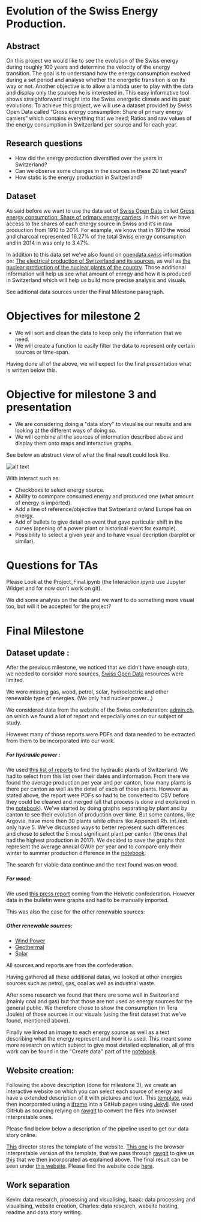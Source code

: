 # Evolution of the Swiss Energy Production. 
## Abstract
On this project we would like to see the evolution of the Swiss energy during roughly 100 years and determine the velocity of the energy transition. The goal is to understand how the energy consumption evolved during a set period and analyse whether the energetic transition is on its way or not. Another objective is to allow a lambda user to play with the data and display only the sources he is interested in. This easy informative tool shows straightforward insight into the Swiss energetic climate and its past evolutions. To achieve this project, we will use a dataset provided by Swiss Open Data called “Gross energy consumption: Share of primary energy carriers“ which contains everything that we need; Ratios and raw values of the energy consumption in Switzerland per source and for each year. 

## Research questions
- How did the energy production diversified over the years in Switzerland?
- Can we observe some changes in the sources in these 20 last years?
- How static is the energy production in Switzerland?

## Dataset
As said before we want to use the data set of [Swiss Open Data](https://opendata.swiss/fr/) called [Gross energy consumption: Share of primary energy carriers](https://opendata.swiss/en/dataset/bruttoenergieverbrauch-anteil-der-primarenergietrager).
In this set we have access to the shares of each energy source in Swiss and it’s in raw production from 1910 to 2014. For example, we know that in 1910 the wood and charcoal represented 16.27% of the total Swiss energy consumption and in 2014 in was only to 3.47%.

In addition to this data set we've also found on [opendata.swiss](https://opendata.swiss/fr/) information on: [The electrical production of Switzerland and its sources](https://opendata.swiss/fr/dataset/elektrizitatserzeugung-in-gwh), as well as [the nuclear production of the nuclear plants of the country](https://opendata.swiss/fr/dataset/kernkraftwerke-der-schweiz-elektrizitatserzeugung-und-arbeitsnutzung). Those additional information will help us see what amount of enregy and how it is produced in Switzerland which will help us build more precise analysis and visuals. 

See aditional data sources under the Final Milestone paragraph.

# Objectives for milestone 2
- We will sort and clean the data to keep only the information that we need. 
- We will create a function to easily filter the data to represent only certain sources or time-span.

Having done all of the above, we will expect for the final presentation what is written below this.


# Objective for milestone 3 and presentation
- We are considering doing a "data story" to visualise our results and are looking at the different ways of doing so. 
- We will combine all the sources of information described above and display them onto maps and interactive graphs. 

See below an abstract view of what the final result could look like. 

![alt text](https://github.com/IsaacLeimgruber/ADA_labs_repo/blob/master/Project/graphimage.jpg?raw=true)

With interact such as: 
- Checkboxs to select energy source.
- Ability to commpare consumed energy and produced one (what amount of energy is imported).
- Add a line of reference/objective that Swtzerland or/and Europe has on energy. 
- Add of bullets to give detail on event that gave particular shift in the curves (opening of a power plant or historical event for example).
- Possibility to select a given year and to have visual decription (barplot or similar). 

# Questions for TAs
Please Look at the Project_Final.ipynb (the Interaction.ipynb use Jupyter Widget and for now don't work on git).

We did some analysis on the data and we want to do something more visual too, but will it be accepted for the project?

# Final Milestone 

## Dataset update : 

After the previous milestone, we noticed that we didn't have enough data, we needed to consider more sources, [Swiss Open Data](https://opendata.swiss/fr/) resources were limited. 

We were missing gas, wood, petrol, solar, hydroelectric and other renewable type of energies. (We only had nuclear power...)

We considered data from the website of the Swiss confederation:  [admin.ch](http://www.bfe.admin.ch/index.html?lang=fr), on which we found a lot of report and especially ones on our subject of study. 

However many of those reports were PDFs and data needed to be extracted from them to be incorporated into our work. 

##### For hydraulic power : 

We used [this list of reports](http://www.bfe.admin.ch/themen/00490/00491/index.html?dossier_id=01049&lang=fr) to find the hydraulic plants of Switzerland. We had to select from this list over their dates and information. From there we found the average production per year and per canton, how many plants is there per canton as well as the detail of each of those plants. However as stated above, the report were PDFs so had to be converted to CSV before they could be cleaned and merged (all that process is done and explained in the [notebook](https://github.com/IsaacLeimgruber/ADA_labs_repo/blob/master/Project/Project_Final.ipynb)).  We've started by doing graphs separating by plant and by canton to see their evolution of production over time. But some cantons, like Argovie, have more then 30 plants while others like Appenzell Rh. int./ext. only have 5. We've discussed ways to better represent such differences and chose to select the 5 most significant plant per canton (the ones that had the highest production in 2017). We decided to save the graphs that represent the average annual GW/h per year and to compare only their winter to summer production difference in the [notebook](https://github.com/IsaacLeimgruber/ADA_labs_repo/blob/master/Project/Project_Final.ipynb).

The search for viable data continue and the next found was on wood. 

##### For wood: 

We used [this press report](https://github.com/IsaacLeimgruber/ADA_labs_repo/blob/master/Project/Project_Final.ipynb) coming from the Helvetic confederation. However data in the bulletin were graphs and had to be manually imported.

This was also the case for the other renewable sources: 

##### Other renewable sources: 

- [Wind Power](http://www.suisse-eole.ch/fr/energie-eolienne/statistiques/ )
- [Geothermal](https://github.com/IsaacLeimgruber/ADA_labs_repo/blob/master/Project/Data/pdf/Geothermiestatistik_Schweiz_Ausgabe_2016_RWGEO.2017.07.20.pdf)
- [Solar](https://github.com/IsaacLeimgruber/ADA_labs_repo/blob/master/Project/Data/pdf/SunRecensement_2016_def.pdf)

All sources and reports are from the confederation. 

Having gathered all these additional datas, we looked at other energies sources such as petrol, gas, coal as well as industrial waste. 

After some research we found that there are some well in Switzerland (mainly coal and gas) but that those are not used as energy sources for the general public. We therefore chose to show the consumption (in Tera Joules) of those sources in our visuals (using the first dataset that we've found, mentioned above).  

Finally we linked an image to each energy source as well as a text describing what the energy represent and how it is used. This meant some more research on which subject to give most detailed explanation, all of this work can be found in the "Create data" part of the [notebook](https://github.com/IsaacLeimgruber/ADA_labs_repo/blob/master/Project/Project_Final.ipynb).

## Website creation: 

Following the above description (done for milestone 3), we create an interactive website on which you can select each source of energy and have a extended description of it with pictures and text. This [template](https://rawgit.com/IsaacLeimgruber/ADA_labs_repo/master/Project/TestWebsite/template/index.html), was then incorporated using a [iframe](https://developer.mozilla.org/fr/docs/Web/HTML/Element/iframe#Exemples) into a GitHub pages using [Jekyll](https://jekyllrb.com). We used GitHub as sourcing relying on [rawgit](http://rawgit.com)  to convert the files into browser interpretable ones. 

Please find below below a description of the pipeline used to get our data story online.

[This](https://github.com/IsaacLeimgruber/ADA_labs_repo/tree/master/Project/template) director stores the template of the website. [This one](https://github.com/IsaacLeimgruber/ADA_labs_repo/tree/master/Project/TestWebsite/template) is the browser interpretable version of the template, that we pass through [rawgit](http://rawgit.com) to give us [this](https://rawgit.com/IsaacLeimgruber/ADA_labs_repo/master/Project/TestWebsite/template/index.html) that we then incorporated as explained above. The final result can be seen under [this website](http://charlesthiebaut.github.io/jekyll/update/2017/12/12/ADA_Project.html). Please find the website code [here](https://github.com/charlesthiebaut/charlesthiebaut.github.io).

## Work separation 

Kevin: data research, processing and visualising, Isaac: data processing and visualising, website creation, Charles: data research, website hosting, readme and data story writing. 
